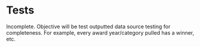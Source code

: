 # Tests

Incomplete. Objective will be test outputted data source testing for completeness. For example, every award year/category pulled has a winner, etc.